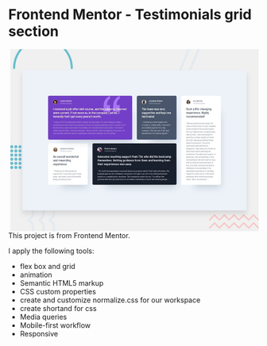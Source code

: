 
# Frontend Mentor - Testimonials grid section

<a href="https://testimonials-grid-pi-two.vercel.app/">
<img align="right" width="500" src="./design/desktop-preview.jpg"/>
</a>

This project is from Frontend Mentor.

I apply the following tools: 

- flex box and grid
- animation
- Semantic HTML5 markup
- CSS custom properties
- create and customize normalize.css for our workspace
- create shortand for css
- Media queries
- Mobile-first workflow
- Responsive
